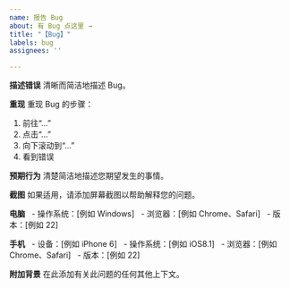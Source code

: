 ```yaml
---
name: 报告 Bug
about: 有 Bug 点这里 →
title: "【Bug】"
labels: bug
assignees: ''

---
```


**描述错误**
清晰而简洁地描述 Bug。

**重现**
重现 Bug 的步骤：
1. 前往“…”
2. 点击“…”
3. 向下滚动到“…”
4. 看到错误

**预期行为**
清楚简洁地描述您期望发生的事情。

**截图**
如果适用，请添加屏幕截图以帮助解释您的问题。

**电脑**
   - 操作系统：[例如 Windows]
   - 浏览器：[例如 Chrome、Safari]
   - 版本：[例如 22]

**手机**
   - 设备：[例如 iPhone 6]
   - 操作系统：[例如 iOS8.1]
   - 浏览器：[例如 Chrome、Safari]
   - 版本：[例如 22]

**附加背景**
在此添加有关此问题的任何其他上下文。
